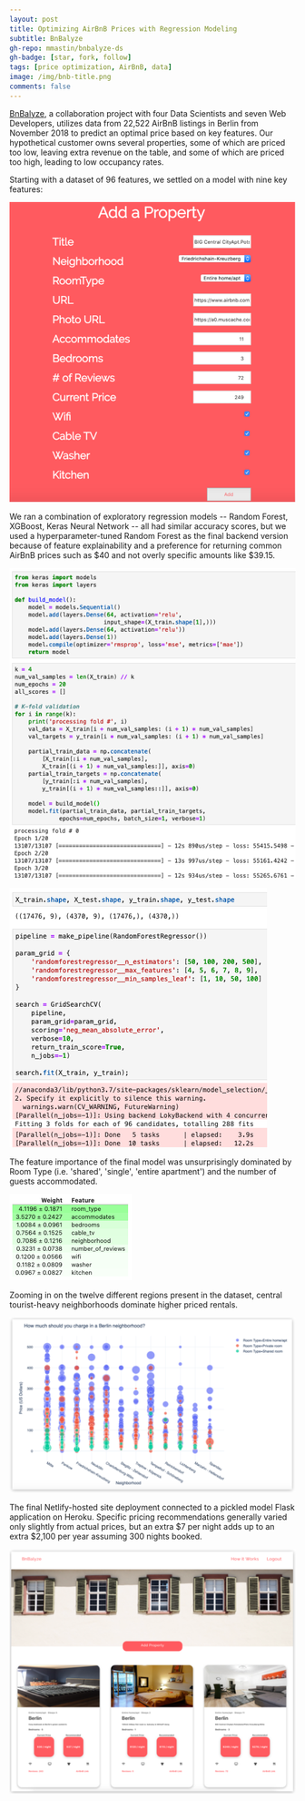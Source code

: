 ```yaml
---
layout: post
title: Optimizing AirBnB Prices with Regression Modeling
subtitle: BnBalyze
gh-repo: mmastin/bnbalyze-ds
gh-badge: [star, fork, follow]
tags: [price optimization, AirBnB, data]
image: /img/bnb-title.png
comments: false
---
```


[BnBalyze](https://bnbalyze.netlify.com/), a collaboration project with four Data Scientists and seven Web Developers, utilizes data from 22,522 AirBnB listings in Berlin from November 2018 to predict an optimal price based on key features. Our hypothetical customer owns several properties, some of which are priced too low, leaving extra revenue on the table, and some of which are priced too high, leading to low occupancy rates.

Starting with a dataset of 96 features, we settled on a model with nine key features:

![pic](https://raw.githubusercontent.com/mmastin/mmastin.github.io/master/img/bnb-title.png)

We ran a combination of exploratory regression models -- Random Forest, XGBoost, Keras Neural Network -- all had similar accuracy scores, but we used a hyperparameter-tuned Random Forest as the final backend version because of feature explainability and a preference for returning common AirBnB prices such as $40 and not overly specific amounts like $39.15.

![pic2](https://raw.githubusercontent.com/mmastin/mmastin.github.io/master/img/bnb-keras.png)

![pic3](https://raw.githubusercontent.com/mmastin/mmastin.github.io/master/img/bnb-random.png)

The feature importance of the final model was unsurprisingly dominated by Room Type (i.e. 'shared', 'single', 'entire apartment') and the number of guests accommodated. 

![pic4](https://raw.githubusercontent.com/mmastin/mmastin.github.io/master/img/bnb-features.png)

Zooming in on the twelve different regions present in the dataset, central tourist-heavy neighborhoods dominate higher priced rentals. 

![pic5](https://raw.githubusercontent.com/mmastin/mmastin.github.io/master/img/bnb-graph.png)

The final Netlify-hosted site deployment connected to a pickled model Flask application on Heroku. Specific pricing recommendations generally varied only slightly from actual prices, but an extra $7 per night adds up to an extra $2,100 per year assuming 300 nights booked.

![pic6](https://raw.githubusercontent.com/mmastin/mmastin.github.io/master/img/bnb-results.png)
